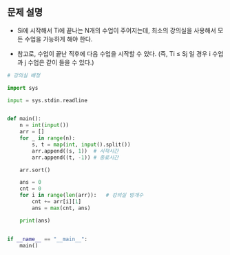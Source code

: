 ## 문제 설명
-  Si에 시작해서 Ti에 끝나는 N개의 수업이 주어지는데, 최소의 강의실을 사용해서 모든 수업을 가능하게 해야 한다. 

- 참고로, 수업이 끝난 직후에 다음 수업을 시작할 수 있다. (즉, Ti ≤ Sj 일 경우 i 수업과 j 수업은 같이 들을 수 있다.)


``` python
# 강의실 배정

import sys

input = sys.stdin.readline


def main():
    n = int(input())
    arr = []
    for _ in range(n):
        s, t = map(int, input().split())
        arr.append((s, 1))  # 시작시간
        arr.append((t, -1)) # 종료시간

    arr.sort()

    ans = 0
    cnt = 0
    for i in range(len(arr)):   # 강의실 방개수
        cnt += arr[i][1]
        ans = max(cnt, ans)

    print(ans)


if __name__ == "__main__":
    main()

```